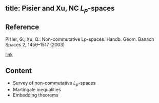 title: Pisier and Xu, NC $L_p$-spaces  
---

## Reference

Pisier, G., Xu, Q.: Non-commutative Lp-spaces. Handb. Geom. Banach Spaces 2, 1459–1517 (2003)


[link](https://drive.google.com/file/d/0B0mEhqjgzvQ4ek1hWWowa1V0LTQ/view?usp=sharing)

## Content

* Survey of non-commutative $L_p$-spaces
* Martingale inequalities
* Embedding theorems

